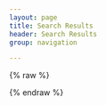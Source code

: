 ```yaml
---
layout: page
title: Search Results
header: Search Results
group: navigation

---
```

<script src="//ajax.googleapis.com/ajax/libs/jquery/2.1.1/jquery.min.js"></script>
<script src="{{ASSET_PATH}}/resources/bootstrap/js/search.min.js" type="text/javascript" charset="utf-8"></script>
<script src="{{ASSET_PATH}}/resources/bootstrap/js/jquery.lunr.search.js" type="text/javascript" charset="utf-8"></script>


<section id="search-results" style="display: none;text-align:left;">
  <h4>Search results</h4>
  <hr>
  <div class="entries">
  </div>
</section>

{% raw %}
<script id="search-results-template" type="text/mustache">
  {{#entries}}
    <article style="text-align:left;">
      <h4>
        {{#date}}<small><time datetime="{{pubdate}}" pubdate>{{displaydate}}</time></small>{{/date}}
        <a href="{{url}}">{{title}}</a>
      </h4>
    </article>
  {{/entries}}
  <hr>
</script>
{% endraw %}


<script type="text/javascript">
  $(function() {
    $('#search-query').lunrSearch({
      indexUrl: '/search.txt',             // URL of the `search.json` index data for your site
      results:  '#search-results',          // jQuery selector for the search results container
      entries:  '.entries',                 // jQuery selector for the element to contain the results list, must be a child of the results element above.
      template: '#search-results-template'  // jQuery selector for the Mustache.js template
    });
  });
</script>